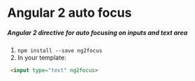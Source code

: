 # Angular 2 auto focus

##### Angular 2 directive for auto focusing on inputs and text area

1. `npm install --save ng2focus`
2. In your template:
```html
 <input type="text" ng2focus>
```

